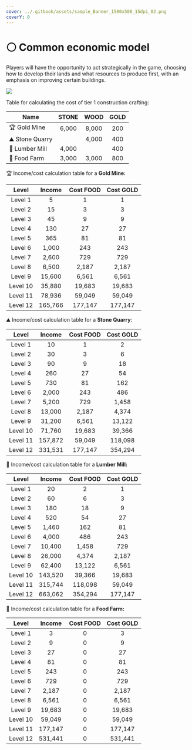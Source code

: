 ```yaml
---
cover: ../.gitbook/assets/sample_Banner_1500x500_15dpi_02.png
coverY: 0
---
```


# ⚪ Common economic model

Players will have the opportunity to act strategically in the game, choosing how to develop their lands and what resources to produce first, with an emphasis on improving certain buildings.

![](../.gitbook/assets/gold\_mine\_com.png)

Table for calculating the cost of tier 1 construction crafting:

| Name            | STONE |  WOOD | GOLD |
| --------------- | :---: | :---: | :--: |
| 🏆 Gold Mine    | 6,000 | 8,000 |  200 |
| ⛰️ Stone Quarry |       | 4,000 |  400 |
| 🌳 Lumber Mill  | 4,000 |       |  400 |
| 🍔 Food Farm    | 3,000 | 3,000 |  800 |

🏆  Income/cost calculation table for a **Gold Mine:**

|   Level  |  Income | Cost FOOD | Cost GOLD |
| :------: | :-----: | :-------: | :-------: |
|  Level 1 |    5    |     1     |     1     |
|  Level 2 |    15   |     3     |     3     |
|  Level 3 |    45   |     9     |     9     |
|  Level 4 |   130   |     27    |     27    |
|  Level 5 |   365   |     81    |     81    |
|  Level 6 |  1,000  |    243    |    243    |
|  Level 7 |  2,600  |    729    |    729    |
|  Level 8 |  6,500  |   2,187   |   2,187   |
|  Level 9 |  15,600 |   6,561   |   6,561   |
| Level 10 |  35,880 |   19,683  |   19,683  |
| Level 11 |  78,936 |   59,049  |   59,049  |
| Level 12 | 165,766 |  177,147  |  177,147  |

⛰️ Income/cost calculation table for a **Stone Quarry**:

|   Level  |  Income | Cost FOOD | Cost GOLD |
| :------: | :-----: | :-------: | :-------: |
|  Level 1 |    10   |     1     |     2     |
|  Level 2 |    30   |     3     |     6     |
|  Level 3 |    90   |     9     |     18    |
|  Level 4 |   260   |     27    |     54    |
|  Level 5 |   730   |     81    |    162    |
|  Level 6 |  2,000  |    243    |    486    |
|  Level 7 |  5,200  |    729    |   1,458   |
|  Level 8 |  13,000 |   2,187   |   4,374   |
|  Level 9 |  31,200 |   6,561   |   13,122  |
| Level 10 |  71,760 |   19,683  |   39,366  |
| Level 11 | 157,872 |   59,049  |  118,098  |
| Level 12 | 331,531 |  177,147  |  354,294  |

🌳 Income/cost calculation table for a **Lumber Mill:**

|   Level  |  Income | Cost FOOD | Cost GOLD |
| :------: | :-----: | :-------: | :-------: |
|  Level 1 |    20   |     2     |     1     |
|  Level 2 |    60   |     6     |     3     |
|  Level 3 |   180   |     18    |     9     |
|  Level 4 |   520   |     54    |     27    |
|  Level 5 |  1,460  |    162    |     81    |
|  Level 6 |  4,000  |    486    |    243    |
|  Level 7 |  10,400 |   1,458   |    729    |
|  Level 8 |  26,000 |   4,374   |   2,187   |
|  Level 9 |  62,400 |   13,122  |   6,561   |
| Level 10 | 143,520 |   39,366  |   19,683  |
| Level 11 | 315,744 |  118,098  |   59,049  |
| Level 12 | 663,062 |  354,294  |  177,147  |

🍔 Income/cost calculation table for a **Food Farm:**

|   Level  |  Income | Cost FOOD | Cost GOLD |
| :------: | :-----: | :-------: | :-------: |
|  Level 1 |    3    |     0     |     3     |
|  Level 2 |    9    |     0     |     9     |
|  Level 3 |    27   |     0     |     27    |
|  Level 4 |    81   |     0     |     81    |
|  Level 5 |   243   |     0     |    243    |
|  Level 6 |   729   |     0     |    729    |
|  Level 7 |  2,187  |     0     |   2,187   |
|  Level 8 |  6,561  |     0     |   6,561   |
|  Level 9 |  19,683 |     0     |   19,683  |
| Level 10 |  59,049 |     0     |   59,049  |
| Level 11 | 177,147 |     0     |  177,147  |
| Level 12 | 531,441 |     0     |  531,441  |

